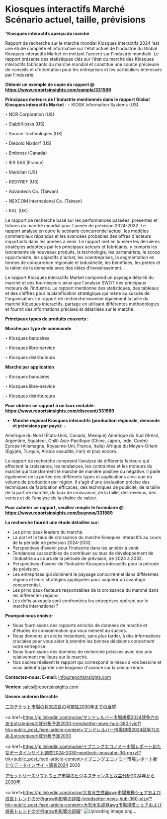  # Kiosques interactifs Marché Scénario actuel, taille, prévisions

"<strong>Kiosques interactifs aperçu du marché</strong>

Rapport de recherche sur le marché mondial Kiosques interactifs 2024 'est une étude complète et informative sur l'état actuel de l'industrie du Global Kiosques interactifs Market en mettant l'accent sur l'industrie mondiale. Le rapport présente des statistiques clés sur l'état du marché des Kiosques interactifs fabricants du marché mondial et constitue une source précieuse de conseils et d'orientation pour les entreprises et les particuliers intéressés par l'industrie.

<strong>Obtenir un exemple de copie du rapport @ <a href=https://www.reportsinsights.com/sample/331589>https://www.reportsinsights.com/sample/331589</a></strong>

<strong>Principaux moteurs de l'industrie mentionnés dans le rapport Global Kiosques interactifs Market</strong> :
‣ KIOSK Information Systems (US)

‣ NCR Corporation (US)

‣ SlabbKiosks (US)

‣ Source Technologies (US)

‣ Diebold Nixdorf (US)

‣ Embross (Canada)

‣ IER SAS (France)

‣ Meridian (US)

‣ REDYREF (US)

‣ Advantech Co. (Taiwan)

‣ NEXCOM International Co. (Taiwan)

‣ KAL (UK).

Le rapport de recherche basé sur les performances passées, présentes et futures du marché mondial pour l'année de prévision 2024-2032. Le rapport analyse en outre le scénario concurrentiel actuel, les modèles commerciaux répandus et les avancées probables des offres d'acteurs importants dans les années à venir. Le rapport met en lumière les dernières stratégies adoptées par les principaux acteurs et fabricants, y compris les lancements de nouveaux produits, la technologie, les partenariats, le scoop opportuniste, les objectifs d'achat, les coentreprises, la segmentation en termes de concurrence régionale et industrielle, les bénéfices, les pertes et la ration de la demande avec des idées d'investissement. .

Le rapport Kiosques interactifs Market comprend un paysage détaillé du marché et des fournisseurs ainsi que l'analyse SWOT des principaux moteurs de l'industrie. Le rapport mentionne des statistiques, des tableaux et des chiffres pour la planification stratégique qui mène au succès de l'organisation. Le rapport de recherche examine également la taille du marché Kiosques interactifs, partage en utilisant différentes méthodologies et fournit des informations précises et détaillées sur le marché.

<strong>Principaux types de produits couverts :</strong>

<strong>Marché par type de commande</Strong>

‣ Kiosques bancaires

‣ Kiosques libre-service

‣ Kiosques distributeurs

<strong>Marché par application</Strong>

‣ Kiosques bancaires

‣ Kiosques libre-service

‣ Kiosques distributeurs

<strong>Pour obtenir ce rapport à un taux rentable: <a href=https://www.reportsinsights.com/discount/331589>https://www.reportsinsights.com/discount/331589</a></strong>
<ul>
  <li><strong>Marché régional Kiosques interactifs (production régionale, demande et prévisions par pays): -</strong></li>
</ul>
Amérique du Nord (États-Unis, Canada, Mexique)
Amérique du Sud (Brésil, Argentine, Equateur, Chili)
Asie-Pacifique (Chine, Japon, Inde, Corée)
Europe (Allemagne, Royaume-Uni, France, Italie)
Afrique du Moyen-Orient (Égypte, Turquie, Arabie saoudite, Iran) et plus encore.

Le rapport de recherche comprend l’analyse de différents facteurs qui affectent la croissance, les tendances, les contraintes et les moteurs du marché qui transforment le marché de manière positive ou négative. Il parle également de la portée des différents types et applications ainsi que du volume de production par région. Il s'agit d'une évaluation précise des techniques de fabrication efficaces, des techniques de publicité, de la taille de la part de marché, du taux de croissance, de la taille, des revenus, des ventes et de l'analyse de la chaîne de valeur.

<strong>Pour acheter ce rapport, veuillez remplir le formulaire @   <a href=https://www.reportsinsights.com/buynow/331589>https://www.reportsinsights.com/buynow/331589</a></strong>

<strong>La recherche fournit une étude détaillée sur:</strong>
<ul>
  <li>Les principaux leaders du marché.</li>
  <li>La part et le taux de croissance du marché Kiosques interactifs au cours de la période de prévision 2024-2032.</li>
  <li>Perspectives d'avenir pour l'industrie dans les années à venir.</li>
  <li>Tendances susceptibles de contribuer au taux de développement de l'industrie au cours de la période de prévision, de 2024 à 2032.</li>
  <li>Perspectives d'avenir de l'industrie Kiosques interactifs pour la période de prévision.</li>
  <li>Les entreprises qui dominent le paysage concurrentiel dans différentes régions et leurs stratégies appliquées pour acquérir un avantage concurrentiel.</li>
  <li>Les principaux facteurs responsables de la croissance du marché dans les différentes régions.</li>
  <li>Les défis auxquels sont confrontées les entreprises opérant sur le marché international ?</li>
</ul>
<strong>Pourquoi nous choisir:</strong>
<ul>
  <li>Nous fournissons des rapports enrichis de données de marché et d'études de consommation qui vous mènent au succès.</li>
  <li>Nous donnons un accès instantané, sans plus tarder, à des informations cruciales pour vous aider à prendre les bonnes décisions concernant votre entreprise.</li>
  <li>Nous fournissons des données de recherche précises avec des prix relativement meilleurs sur le marché.</li>
  <li>Nos cadres réalisent le rapport qui correspond le mieux à vos besoins et vous aident à garder une longueur d'avance sur la concurrence.</li>
</ul>
<strong>Contactez-nous:
</strong><strong>E-mail:</strong> <a href=mailto:info@reportsinsights.com>info@reportsinsights.com</a>

<strong>Ventes</strong>: <a href=mailto:sales@reportsinsights.com>sales@reportsinsights.com</a>

<strong>Unsere anderen Berichte</strong>

<a href=https://www.linkedin.com/pulse/二次チケット市場の将来成長の可能性2030年までの展望-infopulse-daily-360-rawyf/>二次チケット市場の将来成長の可能性2030年までの展望</a>

<a href=https://jp.linkedin.com/pulse/マンドレルバー市場規模2024競争力のあるstrategies地域分析予測2030-trendsetter-news-hub-360-lyiof?trk=public_post_feed-article-content>マンドレルバー市場規模2024競争力のあるstrategies地域分析予測2030</a>

<a href=https://jp.linkedin.com/pulse/イブニングエコノミー市場レポート新たなデータインサイト調査2024-2030-medtech-innovator-36-qgxzf?trk=public_post_feed-article-content>イブニングエコノミー市場レポート新たなデータインサイト調査2024 2030</a>

<a href=https://www.linkedin.com/pulse/アセットリースソフトウェア市場のビジネスチャンスと収益分析2024年から2030年-tribunal-analytics-360-67z7f/>アセットリースソフトウェア市場のビジネスチャンスと収益分析2024年から2030年</a>

<a href=https://jp.linkedin.com/pulse/大気水生成器awg市場規模シェアおよび成長トレンドの分析growth影響の詳細-trendsetter-news-hub-360-plzyf?trk=public_post_feed-article-content>大気水生成器awg市場規模シェアおよび成長トレンドの分析growth影響の詳細</a>"
![Uploading image.png…]()
